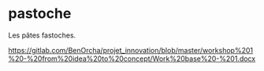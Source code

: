 # pastoche

Les pâtes fastoches.


https://gitlab.com/BenOrcha/projet_innovation/blob/master/workshop%201%20-%20from%20idea%20to%20concept/Work%20base%20-%201.docx